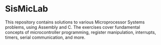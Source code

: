 # SisMicLab
This repository contains solutions to various Microprocessor Systems problems, using Assembly and C. The exercises cover fundamental concepts of microcontroller programming, register manipulation, interrupts, timers, serial communication, and more.
